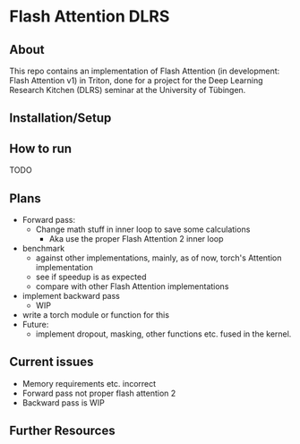 # Flash Attention DLRS

## About

This repo contains an implementation of Flash Attention (in development: Flash
Attention v1) in Triton, done for a project for the Deep Learning Research
Kitchen (DLRS) seminar at the University of Tübingen.

## Installation/Setup

## How to run

TODO

## Plans

- Forward pass:
    - Change math stuff in inner loop to save some calculations
        - Aka use the proper Flash Attention 2 inner loop
- benchmark
    - against other implementations, mainly, as of now,
        torch's Attention implementation
    - see if speedup is as expected
    - compare with other Flash Attention implementations
- implement backward pass
    - WIP
- write a torch module or function for this
- Future:
    - implement dropout, masking, other functions etc. fused in the kernel.


## Current issues

- Memory requirements etc. incorrect
- Forward pass not proper flash attention 2
- Backward pass is WIP

## Further Resources
